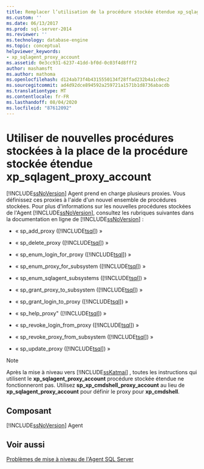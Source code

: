 ```yaml
---
title: Remplacer l’utilisation de la procédure stockée étendue xp_sqlagent_proxy_account par de nouvelles procédures stockées | Microsoft Docs
ms.custom: ''
ms.date: 06/13/2017
ms.prod: sql-server-2014
ms.reviewer: ''
ms.technology: database-engine
ms.topic: conceptual
helpviewer_keywords:
- xp_sqlagent_proxy_account
ms.assetid: 0e3cc931-6237-41dd-bf0d-0c03f4d8fff2
author: mashamsft
ms.author: mathoma
ms.openlocfilehash: d124ab73f4b4315550134f28ffad232b4a1c0ec2
ms.sourcegitcommit: ad4d92dce894592a259721a1571b1d8736abacdb
ms.translationtype: MT
ms.contentlocale: fr-FR
ms.lasthandoff: 08/04/2020
ms.locfileid: "87612092"
---
```

# <a name="replace-usage-of-the-xp_sqlagent_proxy_account-extended-stored-procedure-with-new-stored-procedures"></a>Utiliser de nouvelles procédures stockées à la place de la procédure stockée étendue xp_sqlagent_proxy_account
  [!INCLUDE[ssNoVersion](../../includes/ssnoversion-md.md)] Agent prend en charge plusieurs proxies. Vous définissez ces proxies à l'aide d'un nouvel ensemble de procédures stockées. Pour plus d'informations sur les nouvelles procédures stockées de l'Agent [!INCLUDE[ssNoVersion](../../includes/ssnoversion-md.md)], consultez les rubriques suivantes dans la documentation en ligne de [!INCLUDE[ssNoVersion](../../includes/ssnoversion-md.md)] :  
  
-   « sp_add_proxy ([!INCLUDE[tsql](../../includes/tsql-md.md)]) »  
  
-   « sp_delete_proxy ([!INCLUDE[tsql](../../includes/tsql-md.md)]) »  
  
-   « sp_enum_login_for_proxy ([!INCLUDE[tsql](../../includes/tsql-md.md)]) »  
  
-   « sp_enum_proxy_for_subsystem ([!INCLUDE[tsql](../../includes/tsql-md.md)]) »  
  
-   « sp_enum_sqlagent_subsystems ([!INCLUDE[tsql](../../includes/tsql-md.md)]) »  
  
-   « sp_grant_proxy_to_subsystem ([!INCLUDE[tsql](../../includes/tsql-md.md)]) »  
  
-   « sp_grant_login_to_proxy ([!INCLUDE[tsql](../../includes/tsql-md.md)]) »  
  
-   « sp_help_proxy" ([!INCLUDE[tsql](../../includes/tsql-md.md)]) »  
  
-   « sp_revoke_login_from_proxy ([!INCLUDE[tsql](../../includes/tsql-md.md)]) »  
  
-   « sp_revoke_proxy_from_subsystem ([!INCLUDE[tsql](../../includes/tsql-md.md)]) »  
  
-   « sp_update_proxy ([!INCLUDE[tsql](../../includes/tsql-md.md)]) »  
  
> [!NOTE]  
>  Après la mise à niveau vers [!INCLUDE[ssKatmai](../../includes/sskatmai-md.md)] , toutes les instructions qui utilisent le **xp_sqlagent_proxy_account** procédure stockée étendue ne fonctionneront pas. Utilisez **sp_xp_cmdshell_proxy_account** au lieu de **xp_sqlagent_proxy_account** pour définir le proxy pour **xp_cmdshell**.  
  
## <a name="component"></a>Composant  
 [!INCLUDE[ssNoVersion](../../includes/ssnoversion-md.md)] Agent  
  
## <a name="see-also"></a>Voir aussi  
 [Problèmes de mise à niveau de l'Agent SQL Server](../../../2014/sql-server/install/sql-server-agent-upgrade-issues.md)  
  
  

